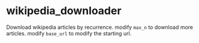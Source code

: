 # wikipedia_downloader

Download wikipedia articles by recurrence.
modify `max_n` to download more articles.
modify `base_url` to modify the starting url.
